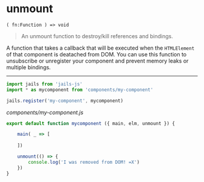 # unmount
``` ( fn:Function ) => void ```
> An unmount function to destroy/kill references and bindings.

A function that takes a callback that will be executed when the `HTMLElement` of that component is deatached from DOM. You can use this function to unsubscribe or unregister your component and prevent memory leaks or multiple bindings.

---

```js
import jails from 'jails-js'
import * as mycomponent from 'components/my-component'

jails.register('my-component', mycomponent)
```

*components/my-component.js*

```js
export default function mycomponent ({ main, elm, unmount }) {

    main( _ => [
        
    ])

    unmount(() => {
        console.log('I was removed from DOM! =X')
    })
}
```